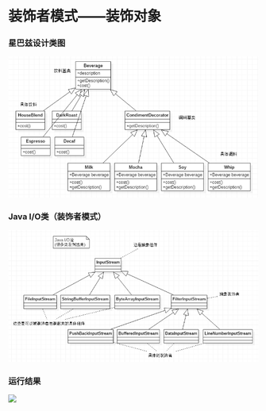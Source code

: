 # 装饰者模式——装饰对象
### 星巴兹设计类图
![](https://github.com/linpeiyou/design-patterns-java/blob/master/decorator/image/starbuzz_uml.png)
### Java I/O类（装饰者模式）
![](https://github.com/linpeiyou/design-patterns-java/blob/master/decorator/image/java_io_uml.png)
### 运行结果
![](https://github.com/linpeiyou/design-patterns-java/blob/master/decorator/image/result.png)

